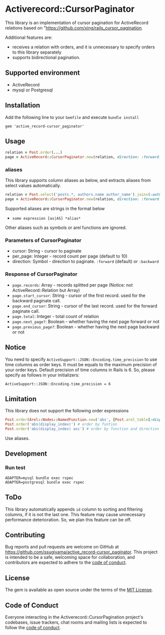 # Activerecord::CursorPaginator

This library is an implementation of cursor pagination for ActiveRecord relations based on "https://github.com/xing/rails_cursor_pagination.

Additional features are:
- receives a relation with orders, and it is unnecessary to specify orders to this library separately
- supports bidirectional pagination.

## Supported environment

- ActiveRecord
- mysql or Postgresql

## Installation

Add the following line to your `Gemfile` and execute `bundle install`

```
gem 'active_record-cursor_paginator'
```

## Usage

```ruby
relation = Post.order(...)
page = ActiveRecord::CursorPaginator.new(relation, direction: :forward, cursor: '...', per_page: 10)
```

### aliases

This library supports column aliases as below, and extracts aliases from select values automatically.

```ruby
relation = Post.select('posts.*, authors.name author_name').joins(:author).order(author_name: :desc)
page = ActiveRecord::CursorPaginator.new(relation, direction: :forward, cursor: '...', per_page: 10)
```

Supported aliases are strings in the format below

- `some expression [as|AS] *alias*`

Other aliases such as symbols or arel functions are ignored.

### Parameters of CursorPaginator
- cursor: String - cursor to paginate
- per_page: Integer - record count per page (default to 10)
- direction: Symbol - direction to paginate. `:forward` (default) or `:backward`

### Response of CursorPaginator

- `page.records`: Array - records splitted per page (Notice: not ActiveRecord::Relation but Array)
- `page.start_cursor`: String - cursor of the first record. used for the backward paginate call.
- `page.end_cursor`: String - cursor of the last record. used for the forward paginate call.
- `page.total`: Integer - total count of relation
- `page.next_page?`:  Boolean - whether having the next page forward or not
- `page.previous_page?`:  Boolean - whether having the next page backward or not

## Notice

You need to specify `ActiveSupport::JSON::Encoding.time_precision` to use time columns as order keys. It must be equals to the maximum precision of your order keys. Default precision of time columns in Rails is 6. So, please specify as follows in your initializers:

```
ActiveSupport::JSON::Encoding.time_precision = 6
```

## Limitation

This library does not support the following order expressions

```ruby
Post.order(Arel::Nodes::NamedFunction.new('abs', [Post.arel_table[:display_index]])) # order by arel function
Post.order('abs(display_index)') # order by funtion
Post.order('abs(display_index) asc') # order by function and direction
```

Use aliases.

## Development

### Run test

```shell
ADAPTER=mysql bundle exec rspec
ADAPTER=postgresql bundle exec rspec
```

## ToDo

This library automatically appends `id` column to sorting and filtering columns, if it is not the last one.
This feature may cause unnecessary performance deterioration.
So, we plan this feature can be off.

## Contributing

Bug reports and pull requests are welcome on GitHub at https://github.com/ssugiyama/active_record-cursor_paginator. This project is intended to be a safe, welcoming space for collaboration, and contributors are expected to adhere to the [code of conduct](https://github.com/ssugiyama/active_record-cursor_paginator/blob/main/CODE_OF_CONDUCT.md).

## License

The gem is available as open source under the terms of the [MIT License](https://opensource.org/licenses/MIT).

## Code of Conduct

Everyone interacting in the Activerecord::CursorPagination project's codebases, issue trackers, chat rooms and mailing lists is expected to follow the [code of conduct](https://github.com/ssugiyama/active_record-cursor_paginator/blob/main/CODE_OF_CONDUCT.md).
